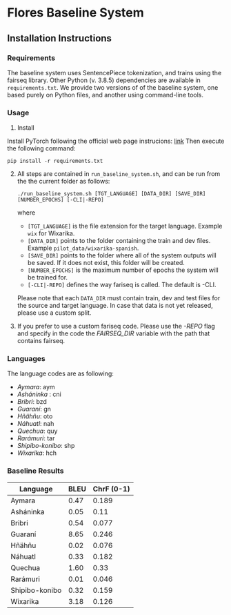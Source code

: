 # Flores Baseline System

## Installation Instructions

### Requirements

The baseline system uses SentencePiece tokenization, and trains using the fairseq library. Other Python (v. 3.8.5) 
dependencies are available in `requirements.txt`. We provide two versions of of the baseline system, 
one based purely on Python files, and another using command-line tools.

### Usage

1. Install

Install PyTorch following the official web page instrucions: [link](https://pytorch.org/get-started/locally/)
Then execute the following command:
```
pip install -r requirements.txt
```

2. All steps are contained in `run_baseline_system.sh`, and can be run from the the current folder 
as follows: 
    ```
    ./run_baseline_system.sh [TGT_LANGUAGE] [DATA_DIR] [SAVE_DIR] [NUMBER_EPOCHS] [-CLI|-REPO]
    ``` 
    where
   - `[TGT_LANGUAGE]` is the file extension for the target language. Example `wix` for Wixarika. 
   - `[DATA_DIR]` points to the folder containing the train and dev files. Example `pilot_data/wixarika-spanish`.
   - `[SAVE_DIR]` points to the folder where all of the system outputs will be saved. If it does not exist, this
    folder will be created. 
   - `[NUMBER_EPOCHS]` is the maximum number of epochs the system will be trained for.
   - `[-CLI|-REPO]` defines the way fariseq is called. The default is -CLI.

   Please note that each `DATA_DIR` must contain train, dev and test files for the source and target language. In case that data is not yet released, please use a custom split.


3. If you prefer to use a custom fariseq code. Please use the *-REPO* flag and specify in the code the *FAIRSEQ\_DIR* variable with the path that contains fairseq.

### Languages

   The language codes are as following:
   - *Aymara*: aym
   - *Asháninka* : cni
   - *Bribri*: bzd
   - *Guaraní*: gn
   - *Hñähñu*: oto
   - *Náhuatl*: nah
   - *Quechua*: quy
   - *Rarámuri*: tar
   - *Shipibo-konibo*: shp
   - *Wixarika*: hch


### Baseline Results
| Language | BLEU | ChrF (0-1) |
|---|---|---|
|Aymara | 0.47 | 0.189 |
|Asháninka | 0.05 | 0.11 |
|Bribri | 0.54 | 0.077 |
|Guaraní | 8.65 | 0.246 |
|Hñähñu | 0.02 | 0.076 |
|Náhuatl | 0.33 | 0.182 |
|Quechua | 1.60 | 0.33 |
|Rarámuri | 0.01 | 0.046 |
|Shipibo-konibo | 0.32 | 0.159 |
|Wixarika | 3.18 | 0.126 |

